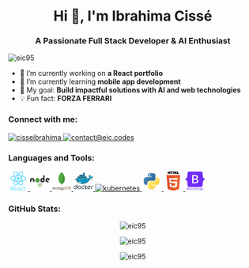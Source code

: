 <h1 align="center">Hi 👋, I'm Ibrahima Cissé</h1>
<h3 align="center">A Passionate Full Stack Developer & AI Enthusiast</h3>

<p align="left"> 
  <img src="https://komarev.com/ghpvc/?username=eic95&label=Profile%20views&color=0e75b6&style=flat" alt="eic95" />
</p>

- 🔭 I’m currently working on **a React portfolio**  
- 🌱 I’m currently learning **mobile app development**  
- 🎯 My goal: **Build impactful solutions with AI and web technologies**  
- 💡 Fun fact: **FORZA FERRARI**  

<h3 align="left">Connect with me:</h3>
<p align="left">
  <a href="https://linkedin.com/in/cisseibrahima" target="_blank">
    <img align="center" src="https://raw.githubusercontent.com/rahuldkjain/github-profile-readme-generator/master/src/images/icons/Social/linked-in-alt.svg" alt="cisseibrahima" height="30" width="40" />
  </a>
  <a href="mailto:contact@eic.codes" target="_blank">
    <img align="center" src="https://www.vectorlogo.zone/logos/gmail/gmail-icon.svg" alt="contact@eic.codes" height="30" width="40" />
  </a>
</p>

<h3 align="left">Languages and Tools:</h3>
<p align="left">
  <a href="https://reactjs.org/" target="_blank" rel="noreferrer"> 
    <img src="https://raw.githubusercontent.com/devicons/devicon/master/icons/react/react-original-wordmark.svg" alt="react" width="40" height="40"/> 
  </a> 
  <a href="https://nodejs.org" target="_blank" rel="noreferrer"> 
    <img src="https://raw.githubusercontent.com/devicons/devicon/master/icons/nodejs/nodejs-original-wordmark.svg" alt="nodejs" width="40" height="40"/> 
  </a> 
  <a href="https://www.mongodb.com/" target="_blank" rel="noreferrer"> 
    <img src="https://raw.githubusercontent.com/devicons/devicon/master/icons/mongodb/mongodb-original-wordmark.svg" alt="mongodb" width="40" height="40"/> 
  </a> 
  <a href="https://www.docker.com/" target="_blank" rel="noreferrer"> 
    <img src="https://raw.githubusercontent.com/devicons/devicon/master/icons/docker/docker-original-wordmark.svg" alt="docker" width="40" height="40"/> 
  </a> 
  <a href="https://kubernetes.io" target="_blank" rel="noreferrer"> 
    <img src="https://www.vectorlogo.zone/logos/kubernetes/kubernetes-icon.svg" alt="kubernetes" width="40" height="40"/> 
  </a> 
  <a href="https://www.python.org" target="_blank" rel="noreferrer"> 
    <img src="https://raw.githubusercontent.com/devicons/devicon/master/icons/python/python-original.svg" alt="python" width="40" height="40"/> 
  </a> 
  <a href="https://www.w3.org/html/" target="_blank" rel="noreferrer"> 
    <img src="https://raw.githubusercontent.com/devicons/devicon/master/icons/html5/html5-original-wordmark.svg" alt="html5" width="40" height="40"/> 
  </a> 
  <a href="https://getbootstrap.com" target="_blank" rel="noreferrer"> 
    <img src="https://raw.githubusercontent.com/devicons/devicon/master/icons/bootstrap/bootstrap-plain-wordmark.svg" alt="bootstrap" width="40" height="40"/> 
  </a>
</p>

<h3 align="left">GitHub Stats:</h3>
<p align="center">
  <img src="https://github-readme-stats.vercel.app/api?username=eic95&show_icons=true&locale=en" alt="eic95" />
</p>
<p align="center">
  <img src="https://github-readme-streak-stats.herokuapp.com/?user=eic95&" alt="eic95" />
</p>
<p align="center">
  <img src="https://github-readme-stats.vercel.app/api/top-langs?username=eic95&show_icons=true&locale=en&layout=compact" alt="eic95" />
</p>
